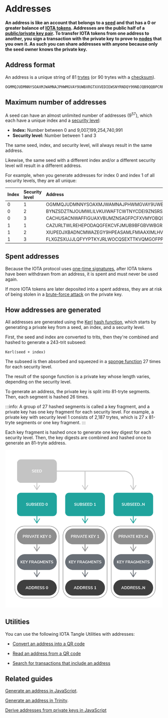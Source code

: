 # Addresses

**An address is like an account that belongs to a [seed](../clients/seeds.md) and that has a 0 or greater balance of [IOTA tokens](../clients/token.md). Addresses are the public half of a [public/private key pair](https://en.wikipedia.org/wiki/Public-key_cryptography). To transfer IOTA tokens from one address to another, you sign a transaction with the private key to prove to [nodes](../network/nodes.md) that you own it. As such you can share addresses with anyone because only the seed owner knows the private key.**

## Address format

An address is a unique string of 81 [trytes](../introduction/ternary.md) (or 90 trytes with a [checksum](../clients/checksums.md)).

```
OGMMQJUDMNNYSOAXMJWAMNAJPHWMGVAY9UWBXRGTXXVEDIEWSNYRNDQY99NDJQB9QQBPCRRNFAIUPGPLZ
```

## Maximum number of addresses

A seed can have an almost unlimited number of addresses (9<sup>57</sup>), which each have a unique index and a [security level](../clients/security-levels.md):

* **Index:** Number between 0 and 9,007,199,254,740,991
* **Security level:** Number between 1 and 3

The same seed, index, and security level, will always result in the same address.

Likewise, the same seed with a different index and/or a different security level will result in a different address.

For example, when you generate addresses for index 0 and index 1 of all security levels, they are all unique:

|**Index**|**Security level**|**Address**|
|:-----|:-----|:-----|
|0|1|OGMMQJUDMNNYSOAXMJWAMNAJPHWMGVAY9UWBXRGTXXVEDIEWSNYRNDQY99NDJQB9QQBPCRRNFAIUPGPLZ|
|0|2 |BYNZSDZTNJOUMWLILVKUIWAFTCWTNYCDEI9ZNSRSAMLKURUWYANEGLVHUKWMZQCAMBTDSXKEFVOUYLDSW|
|0|3|CACHUSACNWAFFIGUAXVBUMZNSAGFPCFXVMYOBQ9IMD9ELZMOYOJAHWPFMOTRJMPISXIF9JEKNDZMQMZEY|
|1|1|CAZURLTWLREHEPODAQGFEKCVFJMUB9BFGBVWBGRSCWSKYD9UJIARRTPZJH9VUGQIQNJRBKIOATOJCSYJY|
|1|2|XIUPEDJXBADNCMWAZEGY9HPEASAMLFMIAAXIMLHVRDSADOORPPBFAQDCXGGZQQZLKCERW9J9CKVLASMTZ|
|1|3|FLXGZSXUJJLQFYYPTKYJRLWOCQSEXTTKVQMGOFPPYYZCLTAIEPKFXDNHHFGNJOASALAD9MJHNCCX9OUVZ|

## Spent addresses

Because the IOTA protocol uses [one-time signatures](../clients/signatures.md), after IOTA tokens have been withdrawn from an address, it is spent and must never be used again.

If more IOTA tokens are later deposited into a spent address, they are at risk of being stolen in a [brute-force attack](https://en.wikipedia.org/wiki/Brute-force_attack) on the private key.

## How addresses are generated

All addresses are generated using the [Kerl](https://github.com/iotaledger/kerl) [hash function](https://en.wikipedia.org/wiki/Hash_function), which starts by generating a private key from a seed, an index, and a security level.

First, the seed and index are converted to trits, then they're combined and hashed to generate a 243-trit subseed:

```
Kerl(seed + index)
```

The subseed is then absorbed and squeezed in a [sponge function](https://keccak.team/sponge_duplex.html) 27 times for each security level.

The result of the sponge function is a private key whose length varies, depending on the security level.

To generate an address, the private key is split into 81-tryte segments. Then, each segment is hashed 26 times. 

:::info:
A group of 27 hashed segments is called a key fragment, and a private key has one key fragment for each security level. For example, a private key with security level 1 consists of 2,187 trytes, which is 27 x 81-tryte segments or one key fragment.
:::

Each key fragment is hashed once to generate one key digest for each security level. Then, the key digests are combined and hashed once to generate an 81-tryte address.

![Address creation](../images/address-generation.png)

## Utilities

You can use the following IOTA Tangle Utilities with addresses:

* [Convert an address into a QR code](https://utils.iota.org/qr-create)

* [Read an address from a QR code](https://utils.iota.org/qr-scan)

* [Search for transactions that include an address](https://utils.iota.org/)

## Related guides

[Generate an address in JavaScript](root://client-libraries/0.1/workshops/js/generate-an-address.md).

[Generate an address in Trinity](root://wallets/0.1/trinity/how-to-guides/receive-a-transaction.md).

[Derive addresses from private keys in JavaScript](root://client-libraries/0.1/how-to-guides/js/derive-addresses-from-private-keys.md)


